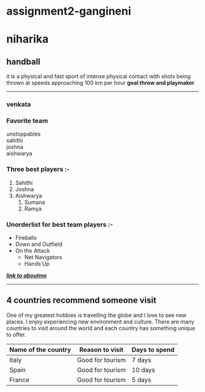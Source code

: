# assignment2-gangineni
# niharika
## handball 

it is a physical and fast sport of intense physical contact with shots being thrown at speeds approaching 100 km per hour **goal throw and playmaker**
***
### venkata
### Favorite team
unstoppables<br>
sahithi<br>
joshna<br>
aishwarya

### Three best players :-
1. Sahithi
2. Joshna
3. Aishwarya
    1. Sumana
    2. Ramya

### Unorderlist for best team players :-
* Fireballs
* Down and Outfield
* On the Attack
    * Net Navigators
    * Hands Up

***[link to aboutme](AboutMe.md)***
***
## 4 countries recommend someone visit

One of my greatest hobbies is travelling the globe and I love to see new places. I enjoy experiencing new environment and culture. There are many countries to visit around the world and each country has something unique to offer.

| Name of the country | Reason to visit | Days to spend |
--- | --- | --- |
| Italy | Good for tourism | 7 days |
| Spain | Good for tourism | 10 days |
| France | Good for tourism | 5 days |